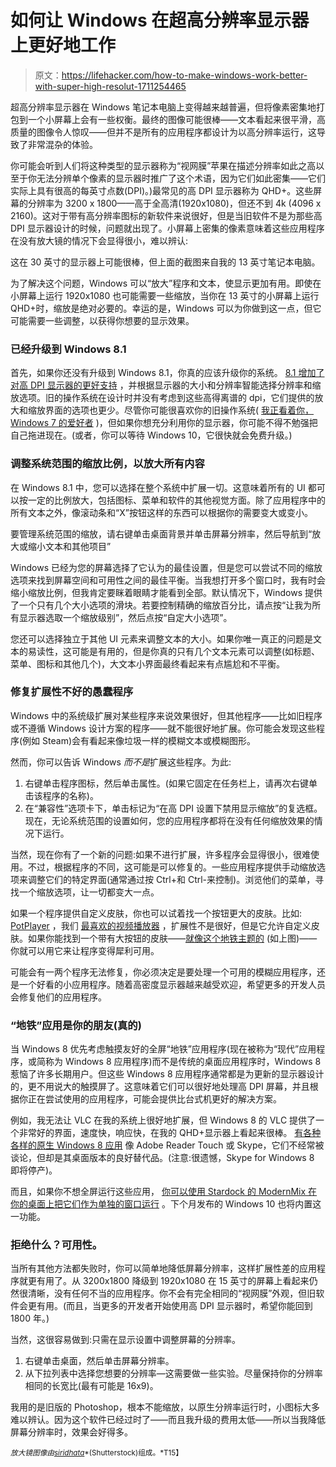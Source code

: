 # 如何让 Windows 在超高分辨率显示器上更好地工作

> 原文：<https://lifehacker.com/how-to-make-windows-work-better-with-super-high-resolut-1711254465>

超高分辨率显示器在 Windows 笔记本电脑上变得越来越普遍，但将像素密集地打包到一个小屏幕上会有一些权衡。最终的图像可能很棒——文本看起来很平滑，高质量的图像令人惊叹——但并不是所有的应用程序都设计为以高分辨率运行，这导致了非常混杂的体验。



你可能会听到人们将这种类型的显示器称为“视网膜”苹果在描述分辨率如此之高以至于你无法分辨单个像素的显示器时推广了这个术语，因为它们如此密集——它们实际上具有很高的每英寸点数(DPI)。)最常见的高 DPI 显示器称为 QHD+。这些屏幕的分辨率为 3200 x 1800——高于全高清(1920x1080)，但还不到 4k (4096 x 2160)。这对于带有高分辨率图标的新软件来说很好，但是当旧软件不是为那些高 DPI 显示器设计的时候，问题就出现了。小屏幕上密集的像素意味着这些应用程序在没有放大镜的情况下会显得很小，难以辨认:

这在 30 英寸的显示器上可能很棒，但上面的截图来自我的 13 英寸笔记本电脑。

为了解决这个问题，Windows 可以“放大”程序和文本，使显示更加有用。即使在小屏幕上运行 1920x1080 也可能需要一些缩放，当你在 13 英寸的小屏幕上运行 QHD+时，缩放是绝对必要的。幸运的是，Windows 可以为你做到这一点，但它可能需要一些调整，以获得你想要的显示效果。

### 已经升级到 Windows 8.1

首先，如果你还没有升级到 Windows 8.1，你真的应该升级你的系统。 [8.1 增加了对高 DPI 显示器的更好支持](http://blogs.windows.com/bloggingwindows/2013/07/15/windows-8-1-dpi-scaling-enhancements/) ，并根据显示器的大小和分辨率智能选择分辨率和缩放选项。旧的操作系统在设计时并没有考虑到这些高得离谱的 dpi，它们提供的放大和缩放界面的选项也更少。尽管你可能很喜欢你的旧操作系统( [我正看着你，Windows 7 的爱好者](https://lifehacker.com/why-does-everyone-hate-windows-8-should-i-upgrade-5955229) )，但如果你想充分利用你的显示器，你可能不得不勉强把自己拖进现在。(或者，你可以等待 Windows 10，它很快就会免费升级。)

### 调整系统范围的缩放比例，以放大所有内容

在 Windows 8.1 中，您可以选择在整个系统中扩展一切。这意味着所有的 UI 都可以按一定的比例放大，包括图标、菜单和软件的其他视觉方面。除了应用程序中的所有文本之外，像滚动条和“X”按钮这样的东西可以根据你的需要变大或变小。

要管理系统范围的缩放，请右键单击桌面背景并单击屏幕分辨率，然后导航到“放大或缩小文本和其他项目”

Windows 已经为您的屏幕选择了它认为的最佳设置，但是您可以尝试不同的缩放选项来找到屏幕空间和可用性之间的最佳平衡。当我想打开多个窗口时，我有时会缩小缩放比例，但我肯定要眯着眼睛才能看到全部。默认情况下，Windows 提供了一个只有几个大小选项的滑块。若要控制精确的缩放百分比，请点按“让我为所有显示器选取一个缩放级别”，然后点按“自定大小选项”。

您还可以选择独立于其他 UI 元素来调整文本的大小。如果你唯一真正的问题是文本的易读性，这可能是有用的，但是你真的只有几个文本元素可以调整(如标题、菜单、图标和其他几个)，大文本小界面最终看起来有点尴尬和不平衡。

### 修复扩展性不好的愚蠢程序

Windows 中的系统级扩展对某些程序来说效果很好，但其他程序——比如旧程序或不遵循 Windows 设计方案的程序——就不能很好地扩展。你可能会发现这些程序(例如 Steam)会有看起来像垃圾一样的模糊文本或模糊图形。

然而，你可以告诉 Windows *而不是*扩展这些程序。为此:

1.  右键单击程序图标，然后单击属性。(如果它固定在任务栏上，请再次右键单击该程序的名称)。
2.  在“兼容性”选项卡下，单击标记为“在高 DPI 设置下禁用显示缩放”的复选框。现在，无论系统范围的设置如何，您的应用程序都将在没有任何缩放效果的情况下运行。

当然，现在你有了一个新的问题:如果不进行扩展，许多程序会显得很小，很难使用。不过，根据程序的不同，这可能是可以修复的。一些应用程序提供手动缩放选项来调整它们的特定界面(通常通过按 Ctrl+和 Ctrl-来控制)。浏览他们的菜单，寻找一个缩放选项，让一切都变大一点。

如果一个程序提供自定义皮肤，你也可以试着找一个按钮更大的皮肤。比如: [PotPlayer](https://potplayer.daum.net/) ，我们 [最喜欢的视频播放器](http://lifehacker.com/the-best-video-player-for-windows-5822672) ，扩展性不是很好，但是它允许自定义皮肤。如果你能找到一个带有大按钮的皮肤——[就像这个地铁主题的](http://daumpotplayer.com/skin-metro-x/) (如上图)——你就可以用它来让程序变得犀利可用。

可能会有一两个程序无法修复，你必须决定是要处理一个可用的模糊应用程序，还是一个好看的小应用程序。随着高密度显示器越来越受欢迎，希望更多的开发人员会修复他们的应用程序。

### “地铁”应用是你的朋友(真的)

当 Windows 8 优先考虑触摸友好的全屏“地铁”应用程序(现在被称为“现代”应用程序，或简称为 Windows 8 应用程序)而不是传统的桌面应用程序时，Windows 8 惹恼了许多长期用户。但这些 Windows 8 应用程序通常都是为更新的显示器设计的，更不用说大的触摸屏了。这意味着它们可以很好地处理高 DPI 屏幕，并且根据你正在尝试使用的应用程序，可能会提供比台式机更好的解决方案。

例如，我无法让 VLC 在我的系统上很好地扩展，但 Windows 8 的 VLC 提供了一个非常好的界面，速度快，响应快，在我的 QHD+显示器上看起来很棒。 [有各种各样的原生 Windows 8 应用](http://lifehacker.com/the-best-new-apps-in-the-windows-8-store-5955209) 像 Adobe Reader Touch 或 Skype，它们不经常被谈论，但却是其桌面版本的良好替代品。(注意:很遗憾，Skype for Windows 8 即将停产)。

而且，如果你不想全屏运行这些应用， [你可以使用 Stardock 的 ModernMix 在你的桌面上把它们作为单独的窗口运行](https://lifehacker.com/the-best-windows-8-apps-you-can-run-on-your-desktop-477556232) 。下个月发布的 Windows 10 也将内置这一功能。

### 拒绝什么？可用性。

当所有其他方法都失败时，你可以简单地降低屏幕分辨率，这样扩展性差的应用程序就更有用了。从 3200x1800 降级到 1920x1080 在 15 英寸的屏幕上看起来仍然很清晰，没有任何不当的应用程序。你不会有完全相同的“视网膜”外观，但旧软件会更有用。(而且，当更多的开发者开始使用高 DPI 显示器时，希望你能回到 1800 年。)

当然，这很容易做到:只需在显示设置中调整屏幕的分辨率。

1.  右键单击桌面，然后单击屏幕分辨率。
2.  从下拉列表中选择您想要的分辨率—这需要做一些实验。尽量保持你的分辨率相同的长宽比(最有可能是 16x9)。

我用的是旧版的 Photoshop，根本不能缩放，以原生分辨率运行时，小图标大多难以辨认。因为这个软件已经过时了——而且我升级的费用太低——所以当我降低屏幕分辨率时，效果会好得多。

<small>*放大镜图像由*</small>[<small>*siridhata*</small>](http://www.shutterstock.com/pic-137355398/stock-vector-search-icon-vector.html?src=Sr6l3NF3oACEzGYxjWMCag-1-8)<small>*(Shutterstock)组成。*T15】</small>
